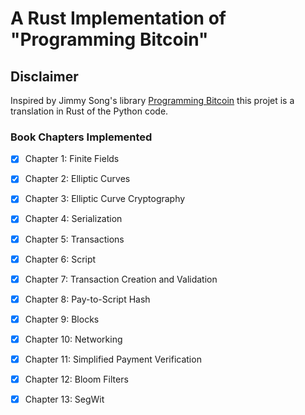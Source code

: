 # A Rust Implementation of "Programming Bitcoin"

## Disclaimer

Inspired by Jimmy Song's library [Programming Bitcoin](https://github.com/jimmysong/programmingbitcoin/) this projet is a translation in Rust of the Python code.

### Book Chapters Implemented

- [X] Chapter 1: Finite Fields
- [X] Chapter 2: Elliptic Curves
- [X] Chapter 3: Elliptic Curve Cryptography
- [X] Chapter 4: Serialization
- [X] Chapter 5: Transactions
- [X] Chapter 6: Script
- [X] Chapter 7: Transaction Creation and Validation
- [X] Chapter 8: Pay-to-Script Hash
- [X] Chapter 9: Blocks
- [X] Chapter 10: Networking
- [X] Chapter 11: Simplified Payment Verification
- [X] Chapter 12: Bloom Filters
- [X] Chapter 13: SegWit

